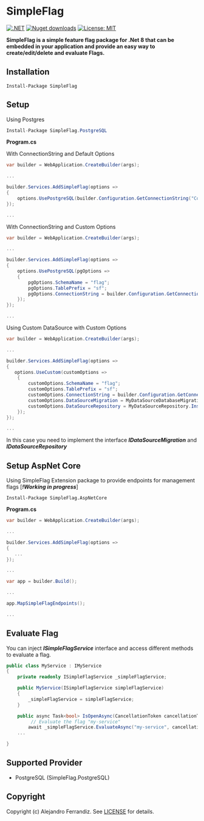 # SimpleFlag

[![.NET](https://github.com/gorums/SimpleFlag/actions/workflows/dotnet.yml/badge.svg)](https://github.com/gorums/SimpleFlag/actions/workflows/dotnet.yml)
[![Nuget downloads](https://img.shields.io/nuget/v/SimpleFlag.svg)](https://www.nuget.org/packages/SimpleFlag/)
[![License: MIT](https://img.shields.io/badge/License-MIT-yellow.svg)](https://github.com/gorums/SimpleFlag/blob/master/LICENSE)

**SimpleFlag is a simple feature flag package for .Net 8 that can be embedded in your application and provide an easy way to create/edit/delete and evaluate Flags.**

## Installation

```
Install-Package SimpleFlag
```

## Setup

Using Postgres

```csharp
Install-Package SimpleFlag.PostgreSQL
```


**Program.cs**

With ConnectionString and Default Options

```csharp
var builder = WebApplication.CreateBuilder(args);

...

builder.Services.AddSimpleFlag(options =>
{
    options.UsePostgreSQL(builder.Configuration.GetConnectionString("ConnectionString"));     
});

...

```

With ConnectionString and Custom Options

```csharp
var builder = WebApplication.CreateBuilder(args);

...

builder.Services.AddSimpleFlag(options =>
{
    options.UsePostgreSQL(pgOptions =>
    {
        pgOptions.SchemaName = "flag";
        pgOptions.TablePrefix = "sf";
        pgOptions.ConnectionString = builder.Configuration.GetConnectionString("ConnectionString");
    });     
});

...

```

Using Custom DataSource with Custom Options

```csharp
var builder = WebApplication.CreateBuilder(args);

...

builder.Services.AddSimpleFlag(options =>
{
   options.UseCustom(customOptions =>
    {
        customOptions.SchemaName = "flag";
        customOptions.TablePrefix = "sf";
        customOptions.ConnectionString = builder.Configuration.GetConnectionString("ConnectionString");
        customOptions.DataSourceMigration = MyDataSourceDatabaseMigration.Instance;
        customOptions.DataSourceRepository = MyDataSourceRepository.Instance;
    });
});

...

```

In this case you need to implement the interface ***IDataSourceMigration*** and ***IDataSourceRepository***

## Setup AspNet Core

 Using SimpleFlag Extension package to provide endpoints for management flags [***!Working in progress***]

```
Install-Package SimpleFlag.AspNetCore
```


**Program.cs**

```csharp
var builder = WebApplication.CreateBuilder(args);

...

builder.Services.AddSimpleFlag(options =>
{
   ...  
});

...

var app = builder.Build();

...

app.MapSimpleFlagEndpoints();

...

```

## Evaluate Flag

You can inject ***ISimpleFlagService*** interface and access different methods to evaluate a flag.

```csharp
public class MyService : IMyService
{
    private readonly ISimpleFlagService _simpleFlagService;

    public MyService(ISimpleFlagService simpleFlagService)
    {
        _simpleFlagService = simpleFlagService;
    }

    public async Task<bool> IsOpenAsync(CancellationToken cancellationToken = default) =>
         // Evaluate the flag "my-service"
        await _simpleFlagService.EvaluateAsync("my-service", cancellationToken);
    ...

}
```

## Supported Provider

- PostgreSQL (SimpleFlag.PostgreSQL)

## Copyright

Copyright (c) Alejandro Ferrandiz. See [LICENSE](https://raw.githubusercontent.com/gorums/SimpleFlag/master/LICENSE.txt) for details.
